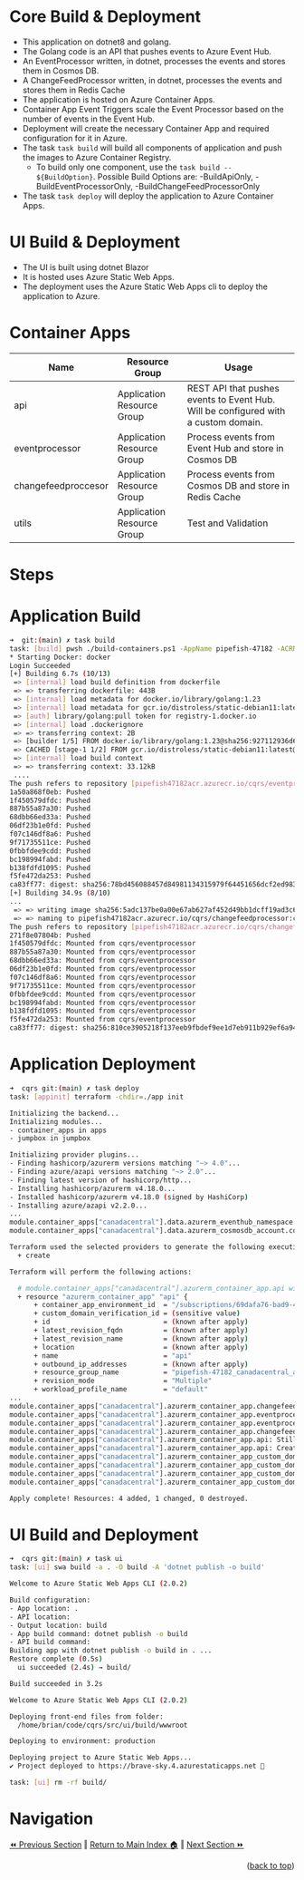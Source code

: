 Core Build & Deployment
=============
* This application on dotnet8 and golang.
* The Golang code is an API that pushes events to Azure Event Hub.
* An EventProcessor written, in dotnet, processes the events and stores them in Cosmos DB.
* A ChangeFeedProcessor written, in dotnet, processes the events and stores them in Redis Cache
* The application is hosted on Azure Container Apps.
* Container App Event Triggers scale the Event Processor based on the number of events in the Event Hub.
* Deployment will create the necessary Container App and required configuration for it in Azure.
* The task `task build` will build all components of application and push the images to Azure Container Registry. 
  * To build only one component, use the `task build -- ${BuildOption}`. Possible Build Options are: -BuildApiOnly, -BuildEventProcessorOnly, -BuildChangeFeedProcessorOnly
* The task `task deploy` will deploy the application to Azure Container Apps. 

UI Build & Deployment
=============
* The UI is built using dotnet Blazor
* It is hosted uses Azure Static Web Apps.
* The deployment uses the Azure Static Web Apps cli to deploy the application to Azure.

Container Apps
=============
Name | Resource Group | Usage 
------ | ---- | ----
api | Application Resource Group  | REST API that pushes events to Event Hub. Will be configured with a custom domain.
eventprocessor | Application Resource Group  | Process events from Event Hub and store in Cosmos DB
changefeedproccesor | Application Resource Group | Process events from Cosmos DB and store in Redis Cache
utils | Application Resource Group | Test and Validation

# Steps
Application Build
=============
```bash
➜  git:(main) ✗ task build
task: [build] pwsh ./build-containers.ps1 -AppName pipefish-47182 -ACRName pipefish47182acr -CommitVersion ca83ff77 -SourceRootPath "../src"
* Starting Docker: docker                                                                                                                            
Login Succeeded
[+] Building 6.7s (10/13)                                                                                                              docker:default
 => [internal] load build definition from dockerfile                                                                                             0.0s
 => => transferring dockerfile: 443B                                                                                                             0.0s
 => [internal] load metadata for docker.io/library/golang:1.23                                                                                   0.6s
 => [internal] load metadata for gcr.io/distroless/static-debian11:latest                                                                        0.3s
 => [auth] library/golang:pull token for registry-1.docker.io                                                                                    0.0s
 => [internal] load .dockerignore                                                                                                                0.0s
 => => transferring context: 2B                                                                                                                  0.0s
 => [builder 1/5] FROM docker.io/library/golang:1.23@sha256:927112936d6b496ed95f55f362cc09da6e3e624ef868814c56d55bd7323e0959                     0.0s
 => CACHED [stage-1 1/2] FROM gcr.io/distroless/static-debian11:latest@sha256:1dbe426d60caed5d19597532a2d74c8056cd7b1674042b88f7328690b5ead8ed   0.0s
 => [internal] load build context                                                                                                                0.1s
 => => transferring context: 33.12kB                                                                                                             0.0s
 ....
The push refers to repository [pipefish47182acr.azurecr.io/cqrs/eventprocessor]
1a50a868f0eb: Pushed
1f450579dfdc: Pushed
887b55a87a30: Pushed
68dbb66ed33a: Pushed
06df23b1e0fd: Pushed
f07c146df8a6: Pushed
9f71735511ce: Pushed
0fbbfdee9cdd: Pushed
bc198994fabd: Pushed
b138fdfd1095: Pushed
f5fe472da253: Pushed
ca83ff77: digest: sha256:78bd456088457d84981134315979f64451656dcf2ed983ccf03bee0d6f1f8950 size: 2630
[+] Building 34.9s (8/10)                                                       
...
 => => writing image sha256:5adc137be0a00e67ab627af452d49bb1dcff19ad3c6fe8e748b9e42b6a265e81                                                     0.0s
 => => naming to pipefish47182acr.azurecr.io/cqrs/changefeedprocessor:ca83ff77                                                                   0.0s
The push refers to repository [pipefish47182acr.azurecr.io/cqrs/changefeedprocessor]
271f8e07804b: Pushed
1f450579dfdc: Mounted from cqrs/eventprocessor
887b55a87a30: Mounted from cqrs/eventprocessor
68dbb66ed33a: Mounted from cqrs/eventprocessor
06df23b1e0fd: Mounted from cqrs/eventprocessor
f07c146df8a6: Mounted from cqrs/eventprocessor
9f71735511ce: Mounted from cqrs/eventprocessor
0fbbfdee9cdd: Mounted from cqrs/eventprocessor
bc198994fabd: Mounted from cqrs/eventprocessor
b138fdfd1095: Mounted from cqrs/eventprocessor
f5fe472da253: Mounted from cqrs/eventprocessor
ca83ff77: digest: sha256:810ce3905218f137eeb9fbdef9ee1d7eb911b929ef6a944d1fc85c59193e36f0 size: 2631
```

Application Deployment 
=============
```bash
➜  cqrs git:(main) ✗ task deploy
task: [appinit] terraform -chdir=./app init

Initializing the backend...
Initializing modules...
- container_apps in apps
- jumpbox in jumpbox

Initializing provider plugins...
- Finding hashicorp/azurerm versions matching "~> 4.0"...
- Finding azure/azapi versions matching "~> 2.0"...
- Finding latest version of hashicorp/http...
- Installing hashicorp/azurerm v4.18.0...
- Installed hashicorp/azurerm v4.18.0 (signed by HashiCorp)
- Installing azure/azapi v2.2.0...
...
module.container_apps["canadacentral"].data.azurerm_eventhub_namespace.cqrs: Read complete after 2s [id=/subscriptions/69dafa76-bad9-48a7-a96a-e1f25830a5b0/resourceGroups/pipefish-47182_canadacentral_apps_rg/providers/Microsoft.EventHub/namespaces/pipefish-47182-canadacentral-eventhubs]
module.container_apps["canadacentral"].data.azurerm_cosmosdb_account.cqrs: Read complete after 2s [id=/subscriptions/69dafa76-bad9-48a7-a96a-e1f25830a5b0/resourceGroups/pipefish-47182_global_rg/providers/Microsoft.DocumentDB/databaseAccounts/pipefish-47182-cosmosdb]

Terraform used the selected providers to generate the following execution plan. Resource actions are indicated with the following symbols:
  + create

Terraform will perform the following actions:

  # module.container_apps["canadacentral"].azurerm_container_app.api will be created
  + resource "azurerm_container_app" "api" {
      + container_app_environment_id  = "/subscriptions/69dafa76-bad9-48a7-a96a-e1f25830a5b0/resourceGroups/pipefish-47182_canadacentral_infra_rg/providers/Microsoft.App/managedEnvironments/pipefish-47182-canadacentral-env"
      + custom_domain_verification_id = (sensitive value)
      + id                            = (known after apply)
      + latest_revision_fqdn          = (known after apply)
      + latest_revision_name          = (known after apply)
      + location                      = (known after apply)
      + name                          = "api"
      + outbound_ip_addresses         = (known after apply)
      + resource_group_name           = "pipefish-47182_canadacentral_apps_rg"
      + revision_mode                 = "Multiple"
      + workload_profile_name         = "default"
...
module.container_apps["canadacentral"].azurerm_container_app.changefeedprocessor: Still creating... [20s elapsed]
module.container_apps["canadacentral"].azurerm_container_app.eventprocessor: Still creating... [20s elapsed]
module.container_apps["canadacentral"].azurerm_container_app.eventprocessor: Creation complete after 27s [id=/subscriptions/69dafa76-bad9-48a7-a96a-e1f25830a5b0/resourceGroups/pipefish-47182_canadacentral_apps_rg/providers/Microsoft.App/containerApps/eventprocessor]
module.container_apps["canadacentral"].azurerm_container_app.changefeedprocessor: Creation complete after 29s [id=/subscriptions/69dafa76-bad9-48a7-a96a-e1f25830a5b0/resourceGroups/pipefish-47182_canadacentral_apps_rg/providers/Microsoft.App/containerApps/changefeedprocessor]
module.container_apps["canadacentral"].azurerm_container_app.api: Still creating... [30s elapsed]
module.container_apps["canadacentral"].azurerm_container_app.api: Creation complete after 31s [id=/subscriptions/69dafa76-bad9-48a7-a96a-e1f25830a5b0/resourceGroups/pipefish-47182_canadacentral_apps_rg/providers/Microsoft.App/containerApps/api]
module.container_apps["canadacentral"].azurerm_container_app_custom_domain.api: Creating...
module.container_apps["canadacentral"].azurerm_container_app_custom_domain.api: Still creating... [10s elapsed]
module.container_apps["canadacentral"].azurerm_container_app_custom_domain.api: Still creating... [20s elapsed]
module.container_apps["canadacentral"].azurerm_container_app_custom_domain.api: Creation complete after 21s [id=/subscriptions/69dafa76-bad9-48a7-a96a-e1f25830a5b0/resourceGroups/pipefish-47182_canadacentral_apps_rg/providers/Microsoft.App/containerApps/api/customDomainName/api.ingress.bjd.demo]

Apply complete! Resources: 4 added, 1 changed, 0 destroyed.      
```

# UI Build and Deployment 
```bash
➜  cqrs git:(main) ✗ task ui
task: [ui] swa build -a . -O build -A 'dotnet publish -o build'

Welcome to Azure Static Web Apps CLI (2.0.2)

Build configuration:
- App location: .
- API location:
- Output location: build
- App build command: dotnet publish -o build
- API build command:
Building app with dotnet publish -o build in . ...
Restore complete (0.5s)
  ui succeeded (2.4s) → build/

Build succeeded in 3.2s

Welcome to Azure Static Web Apps CLI (2.0.2)

Deploying front-end files from folder:
  /home/brian/code/cqrs/src/ui/build/wwwroot

Deploying to environment: production

Deploying project to Azure Static Web Apps...
✔ Project deployed to https://brave-sky.4.azurestaticapps.net 🚀

task: [ui] rm -rf build/
```

# Navigation
[⏪ Previous Section](../docs/infrastructure.md) ‖ [Return to Main Index 🏠](../Readme.md) ‖ [Next Section ⏩](../docs/testing.md) 
<p align="right">(<a href="#build">back to top</a>)</p>
